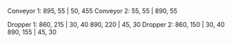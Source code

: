 Conveyor 1: 895, 55 | 50, 455
Conveyor 2: 55, 55 | 890, 55

Dropper 1: 860, 215 | 30, 40
    890, 220 | 45, 30
Dropper 2: 860, 150 | 30, 40
    890, 155 | 45, 30